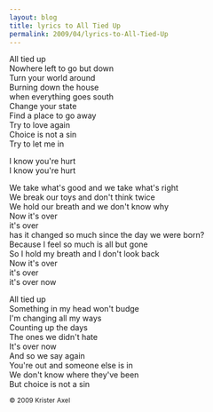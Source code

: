 ```yaml
---
layout: blog
title: lyrics to All Tied Up
permalink: 2009/04/lyrics-to-All-Tied-Up
---
```


<p>All tied up<br />
Nowhere left to go but down<br />
Turn your world around<br />
Burning down the house<br />
when everything goes south<br />
Change your state<br />
Find a place to go away<br />
Try to love again<br />
Choice is not a sin<br />
Try to let me in</p>
<p>I know you're hurt<br />
I know you're hurt</p>
<p>We take what's good and we take what's right<br />
We break our toys and don't think twice<br />
We hold our breath and we don't know why<br />
Now it's over<br />
it's over<br />
has it changed so much since the day we were born?<br />
Because I feel so much is all but gone<br />
So I hold my breath and I don't look back<br />
Now it's over<br />
it's over<br />
it's over now</p>
<p>All tied up<br />
Something in my head won't budge<br />
I'm changing all my ways<br />
Counting up the days<br />
The ones we didn't hate<br />
It's over now<br />
And so we say again<br />
You're out and someone else is in<br />
We don't know where they've been<br />
But choice is not a sin</p>
<p><small>&copy; 2009 Krister Axel</small></p>
